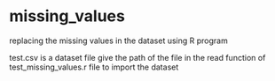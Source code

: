 # missing_values
replacing the missing values in the dataset using R program

test.csv is a dataset file 
give the path of the file in the read function of  test_missing_values.r file to import the dataset
